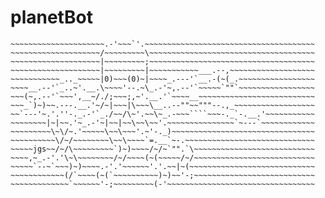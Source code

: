 planetBot
=========
~~~~~~~~~~~~~~~~~~~~~~~~___~~~~~~~~~~~~~~~~~~~~~~~~~~~~~~~~~~~~~~~~~
~~~~~~~~~~~~~~~~~~~~~.-'~~~`'.~~~~~~~~~~~~~~~~~~~~~~~~~~~~~~~~~~~~~~
~~~~~~~~~~~~~~~~~~~~/~~~~~~~~~\~~~~~~~~~~~~~~~~~~~~~~~~~~~~~~~~~~~~~
~~~~~~~~~~~~~~~~~~~~|~~~~~~~~~;~~~~~~~~~~~~~~~~~~~~~~~~~~~~~~~~~~~~~
~~~~~~~~~~~~~~~~~~~~|~~~~~~~~~|~~~~~~~~~~~___.--,~~~~~~~~~~~~~~~~~~~
~~~~~~~~~~~_.._~~~~~|0)~~~(0)~|~~~~_.---'`__.-(~(_.~~~~~~~~~~~~~~~~~
~~~~__.--'`_..~'.__.\~~~~'--.~\_.-'~,.--'`~~~~~`""`~~~~~~~~~~~~~~~~~
~~~(~,.--'`~~~',__~/./;~~~;,~'.__.'`~~~~__~~~~~~~~~~~~~~~~~~~~~~~~~~
~~~_`)~)~~.---.__.'~/~|~~~|\~~~\__..--""~~"""--.,_~~~~~~~~~~~~~~~~~~
~~`---'~.'.''-._.-'`_./~~/\~'.~~\~_.-~~~````~~~-._`-.__.'~~~~~~~~~~~
~~~~~~~~|~|~~.'~_.-'~|~~|~~\~~\~~'.~~~~~~~~~~~~~~~`~---`~~~~~~~~~~~~
~~~~~~~~~\~\/~.'~~~~~\~~\~~~'.~'-._)~~~~~~~~~~~~~~~~~~~~~~~~~~~~~~~~
~~~~~~~~~~\/~/~~~~~~~~\~~\~~~~`=.__`~-.~~~~~~~~~~~~~~~~~~~~~~~~~~~~~
~~~~~jgs~~/~/\~~~~~~~~~`)~)~~~~/~/~`"".`\~~~~~~~~~~~~~~~~~~~~~~~~~~~
~~~~,~_.-'.'\~\~~~~~~~~/~/~~~~(~(~~~~~/~/~~~~~~~~~~~~~~~~~~~~~~~~~~~
~~~~~`--~`~~~)~)~~~~.-'.'~~~~~~'.'.~~|~(~~~~~~~~~~~~~~~~~~~~~~~~~~~~
~~~~~~~~~~~~(/`~~~~(~(`~~~~~~~~~~)~)~~'-;~~~~~~~~~~~~~~~~~~~~~~~~~~~
~~~~~~~~~~~~~`~~~~~~'-;~~~~~~~~~(-'~~~~~~~~~~~~~~~~~~~~~~~~~~~~~~~~~
